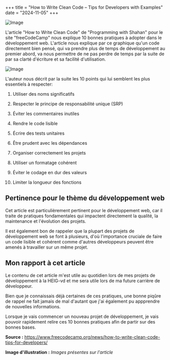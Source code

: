 +++
title = "How to Write Clean Code – Tips for Developers with Examples"
date = "2024-11-05"
+++

![Image](/labveilletech/post3.png)

L'article "How to Write Clean Code" de "Programming with Shahan" pour le site "freeCodeCamp" nous explique 10 bonnes pratiques à adopter dans le développement web. L'article nous explique par ce graphique qu'un code directement bien pensé, qui va prendre plus de temps de développement au premier abord, va nous permettre de ne pas perdre de temps par la suite de par sa clarté d'écriture et sa facilité d'utilisation.

![Image](/labveilletech/post3-2.png)

L'auteur nous décrit par la suite les 10 points qui lui semblent les plus essentiels à respecter:

1. Utiliser des noms significatifs

2. Respecter le principe de responsabilité unique (SRP)

3. Éviter les commentaires inutiles

4. Rendre le code lisible

5. Écrire des tests unitaires

6. Être prudent avec les dépendances

7. Organiser correctement les projets

8. Utiliser un formatage cohérent

9. Éviter le codage en dur des valeurs

10. Limiter la longueur des fonctions

## Pertinence pour le thème du développement web
Cet article est particulièrement pertinent pour le développement web, car il traite de pratiques fondamentales qui impactent directement la qualité, la maintenance et l'évolution des projets.

Il est également bon de rappeler que la plupart des projets de développement web se font à plusieurs, d'où l'importance cruciale de faire un code lisible et cohérent comme d'autres développeurs peuvent être amenés à travailler sur un même projet.

## Mon rapport à cet article
Le contenu de cet article m'est utile au quotidien lors de mes projets de développement à la HEIG-vd et me sera utile lors de ma future carrière de développeur. 

Bien que je connaissais déjà certaines de ces pratiques, une bonne piqûre de rappel ne fait jamais de mal d'autant que j'ai également pu appprendre de nouvelles informations.

Lorsque je vais commencer un nouveau projet de développement, je vais pouvoir rapidement relire ces 10 bonnes pratiques afin de partir sur des bonnes bases.


**Source :** https://www.freecodecamp.org/news/how-to-write-clean-code-tips-for-developers/

**Image d'illustration :** *Images présentes sur l'article*






